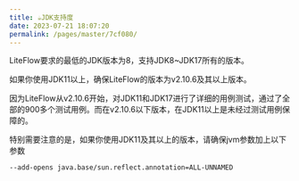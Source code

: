 ```yaml
---
title: ☕️JDK支持度
date: 2023-07-21 18:07:20
permalink: /pages/master/7cf080/
---
```


LiteFlow要求的最低的JDK版本为8，支持JDK8~JDK17所有的版本。

如果你使用JDK11以上，确保LiteFlow的版本为v2.10.6及其以上版本。

因为LiteFlow从v2.10.6开始，对JDK11和JDK17进行了详细的用例测试，通过了全部的900多个测试用例。而在v2.10.6以下版本，在JDK11以上是未经过测试用例保障的。

特别需要注意的是，如果你使用JDK11及其以上的版本，请确保jvm参数加上以下参数

```shell
--add-opens java.base/sun.reflect.annotation=ALL-UNNAMED
```